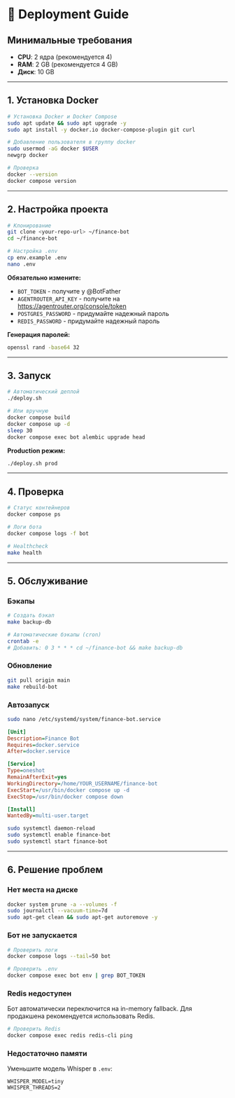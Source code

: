 # 🚀 Deployment Guide

## Минимальные требования

- **CPU**: 2 ядра (рекомендуется 4)
- **RAM**: 2 GB (рекомендуется 4 GB)
- **Диск**: 10 GB

---

## 1. Установка Docker

```bash
# Установка Docker и Docker Compose
sudo apt update && sudo apt upgrade -y
sudo apt install -y docker.io docker-compose-plugin git curl

# Добавление пользователя в группу docker
sudo usermod -aG docker $USER
newgrp docker

# Проверка
docker --version
docker compose version
```

---

## 2. Настройка проекта

```bash
# Клонирование
git clone <your-repo-url> ~/finance-bot
cd ~/finance-bot

# Настройка .env
cp env.example .env
nano .env
```

**Обязательно измените:**
- `BOT_TOKEN` - получите у @BotFather
- `AGENTROUTER_API_KEY` - получите на https://agentrouter.org/console/token
- `POSTGRES_PASSWORD` - придумайте надежный пароль
- `REDIS_PASSWORD` - придумайте надежный пароль

**Генерация паролей:**
```bash
openssl rand -base64 32
```

---

## 3. Запуск

```bash
# Автоматический деплой
./deploy.sh

# Или вручную
docker compose build
docker compose up -d
sleep 30
docker compose exec bot alembic upgrade head
```

**Production режим:**
```bash
./deploy.sh prod
```

---

## 4. Проверка

```bash
# Статус контейнеров
docker compose ps

# Логи бота
docker compose logs -f bot

# Healthcheck
make health
```

---

## 5. Обслуживание

### Бэкапы

```bash
# Создать бэкап
make backup-db

# Автоматические бэкапы (cron)
crontab -e
# Добавить: 0 3 * * * cd ~/finance-bot && make backup-db
```

### Обновление

```bash
git pull origin main
make rebuild-bot
```

### Автозапуск

```bash
sudo nano /etc/systemd/system/finance-bot.service
```

```ini
[Unit]
Description=Finance Bot
Requires=docker.service
After=docker.service

[Service]
Type=oneshot
RemainAfterExit=yes
WorkingDirectory=/home/YOUR_USERNAME/finance-bot
ExecStart=/usr/bin/docker compose up -d
ExecStop=/usr/bin/docker compose down

[Install]
WantedBy=multi-user.target
```

```bash
sudo systemctl daemon-reload
sudo systemctl enable finance-bot
sudo systemctl start finance-bot
```

---

## 6. Решение проблем

### Нет места на диске

```bash
docker system prune -a --volumes -f
sudo journalctl --vacuum-time=7d
sudo apt-get clean && sudo apt-get autoremove -y
```

### Бот не запускается

```bash
# Проверить логи
docker compose logs --tail=50 bot

# Проверить .env
docker compose exec bot env | grep BOT_TOKEN
```

### Redis недоступен

Бот автоматически переключится на in-memory fallback. Для продакшена рекомендуется использовать Redis.

```bash
# Проверить Redis
docker compose exec redis redis-cli ping
```

### Недостаточно памяти

Уменьшите модель Whisper в `.env`:
```env
WHISPER_MODEL=tiny
WHISPER_THREADS=2
```

